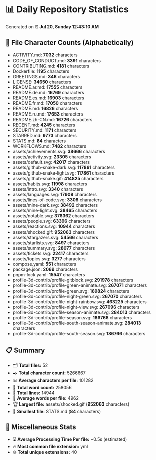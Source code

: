 # 📊 Daily Repository Statistics
Generated on ⏰ **Jul 20, Sunday 12:43:10 AM**

## 📂 File Character Counts (Alphabetically)
- ACTIVITY.md: **7032** characters
- CODE_OF_CONDUCT.md: **3391** characters
- CONTRIBUTING.md: **4181** characters
- Dockerfile: **1195** characters
- GREETINGS.md: **346** characters
- LICENSE: **34650** characters
- README.ar.md: **17555** characters
- README.de.md: **16769** characters
- README.es.md: **16903** characters
- README.fr.md: **17050** characters
- README.md: **16826** characters
- README.ru.md: **17653** characters
- README.zh-CN.md: **16726** characters
- RECENT.md: **4245** characters
- SECURITY.md: **1171** characters
- STARRED.md: **9773** characters
- STATS.md: **84** characters
- WORKFLOWS.md: **7482** characters
- assets/achievements.svg: **38666** characters
- assets/activity.svg: **23305** characters
- assets/default.svg: **42017** characters
- assets/github-snake-dark.svg: **117861** characters
- assets/github-snake-light.svg: **117861** characters
- assets/github-snake.gif: **414825** characters
- assets/habits.svg: **11998** characters
- assets/intro.svg: **3340** characters
- assets/languages.svg: **17909** characters
- assets/lines-of-code.svg: **3308** characters
- assets/mine-dark.svg: **38492** characters
- assets/mine-light.svg: **38465** characters
- assets/notable.svg: **376362** characters
- assets/people.svg: **63396** characters
- assets/reactions.svg: **10944** characters
- assets/shocked.gif: **952063** characters
- assets/stargazers.svg: **54566** characters
- assets/starlists.svg: **8497** characters
- assets/summary.svg: **28077** characters
- assets/tickets.svg: **22417** characters
- assets/topics.svg: **3277** characters
- compose.yaml: **551** characters
- package.json: **2069** characters
- pnpm-lock.yaml: **15547** characters
- profile-3d-contrib/profile-gitblock.svg: **291978** characters
- profile-3d-contrib/profile-green-animate.svg: **267071** characters
- profile-3d-contrib/profile-green.svg: **169824** characters
- profile-3d-contrib/profile-night-green.svg: **267070** characters
- profile-3d-contrib/profile-night-rainbow.svg: **463225** characters
- profile-3d-contrib/profile-night-view.svg: **267096** characters
- profile-3d-contrib/profile-season-animate.svg: **284013** characters
- profile-3d-contrib/profile-season.svg: **186766** characters
- profile-3d-contrib/profile-south-season-animate.svg: **284013** characters
- profile-3d-contrib/profile-south-season.svg: **186766** characters

## 📋 Summary
- 🗂️ **Total files:** 52
- ✒️ **Total character count:** 5266667
- 📊 **Average characters per file:** 101282
- 📝 **Total word count:** 258056
- 🧾 **Total lines:** 14944
- 📐 **Average words per file:** 4962
- 🏆 **Largest file:** assets/shocked.gif (**952063** characters)
- 🥉 **Smallest file:** STATS.md (**84** characters)

## 🌟 Miscellaneous Stats
- ⌛ **Average Processing Time Per file:** ~0.5s (estimated)
- 🔥 **Most common file extension:** yml
- 🌐 **Total unique extensions:** 40
